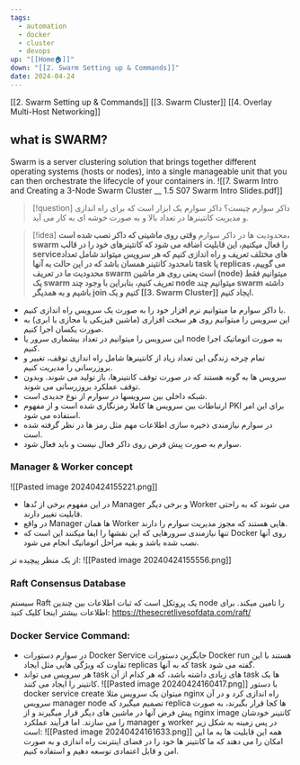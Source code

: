 ```yaml
---
tags:
  - automation
  - docker
  - cluster
  - devops
up: "[[Home🏠]]"
down: "[[2. Swarm Setting up & Commands]]"
date: 2024-04-24
---
```

[[2. Swarm Setting up & Commands]]
[[3. Swarm Cluster]]
[[4. Overlay Multi-Host Networking]]
## what is SWARM?
Swarm is a server clustering solution that brings together different operating systems (hosts or nodes), into a single manageable unit that you can then orchestrate the lifecycle of your containers in.
![[7. Swarm Intro and Creating a 3-Node Swarm Cluster __ 1.5 S07 Swarm Intro Slides.pdf]]

> [!question]  داکر سوارم چیست؟
داکر سوارم یک ابزار است که برای راه اندازی و مدیریت کانتینرها در تعداد بالا و به صورت خوشه ای به کار می آید.

> [!idea]  محدودیت ها در داکر سوارم
**وقتی روی ماشینی که داکر نصب شده است، swarm را فعال میکنیم، این قابلیت اضافه می شود که کانتینرهای خود را در قالب serviceهای مختلف تعریف و راه اندازی کنیم که هر سرویس میتواند شامل تعداد نامحدود کانتینر همسان باشد که در این حالت به آنها task یا replicas می گوییم، محدودیت ما در تعریف swarm است یعنی روی هر ماشین (node) میتوانیم فقط یک swarm تعریف کنیم، بنابراین با وجود چند node میتوانیم چند swarm داشته باشیم و به همدیگر join کنیم و یک [[3. Swarm Cluster]] ایجاد کنیم.**

- با داکر سوارم ما میتوانیم نرم افزار خود را به صورت یک سرویس راه اندازی کنیم.
- این سرویس را میتوانیم روی هر سخت افزاری (ماشین فیزیکی یا مجازی یا ابری) به صورت یکسان اجرا کنیم.
- این سرویس را میتوانیم در تعداد بیشماری سرور یا node به صورت اتوماتیک اجرا کنیم.
- تمام چرخه زندگی این تعداد زیاد از کانتینرها شامل راه اندازی توقف، تغییر و بروزرسانی را مدیریت کنیم.
- سرویس ها به گونه هستند که در صورت توقف کانتینرها، باز تولید می شوند. وبدون توقف عملکرد بروزرسانی می شوند.
- شبکه داخلی بین سرویسها در سوارم از نوع جدیدی است.
- ارتباطات بین سرویس ها کاملا رمزنگاری شده است و از مفهوم PKI برای این امر استفاده می شود.
- در سوارم نیازمندی ذخیره سازی اطلاعات مهم مثل رمز ها در نظر گرفته شده است.
- سوارم به صورت پیش فرض روی داکر فعال نیست و باید فعال شود.

### Manager & Worker concept
![[Pasted image 20240424155221.png]]
- در این مفهوم برخی از نٌدها Manager و برخی دیگر Worker می شوند که به راحتی قابلیت تغییر دارند.
- در واقع Manager ها همان Worker هایی هستند که مجوز مدیریت سوارم را دارند.
- تنها نیازمندی سرورهایی که این نقشها را ایفا میکنند این است که Docker روی آنها نصب شده باشد و بقیه مراحل اتوماتیک انجام می شود.

از یک منظر پیچیده تر:
![[Pasted image 20240424155556.png]]
### Raft Consensus Database
سیستم Raft یک پروتکل است که ثبات اطلاعات بین چندین node را تامین میکند. برای اطلاعات بیشتر اینجا کلیک کنید:
https://thesecretlivesofdata.com/raft/

### Docker Service Command:
- در سوارم دستورات Docker Service جایگزین دستورات Docker run هستند با این تفاوت که ویژگی هایی مثل ایجاد replicas که به آنها task گفته می شود.
- هر سرویس می تواند task های زیادی داشته باشد، که هر کدام از آن task ها یک کانتینر را ایجاد می کنند.
![[Pasted image 20240424160417.png]]
با دستور docker service create میتوان یک سرویس مثلا nginx راه اندازی کرد و در آن سرویس manager node تصمیم میگیرد که replica ها کجا قرار بگیرند، به صورت پیش فرض آنها در ماشین های دیگر قرار میگیرند و از nginx image کانتینر خودشان را می سازند. اما فرآیند عملکرد manager و worker در پس زمینه به شکل زیر است:
![[Pasted image 20240424161633.png]]
همه این قابلیت ها به ما این امکان را می دهند که ما کانتینر ها خود را در فضای اینترنت راه اندازی و به صورت امن و قابل اعتمادی توسعه دهیم و استفاده کنیم.